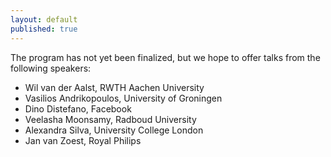```yaml
---
layout: default
published: true
---
```


The program has not yet been finalized, but we hope to offer talks
from the following speakers:

* Wil van der Aalst, RWTH Aachen University
* Vasilios Andrikopoulos, University of Groningen
* Dino Distefano, Facebook
* Veelasha Moonsamy, Radboud University
* Alexandra Silva, University College London
* Jan van Zoest, Royal Philips

